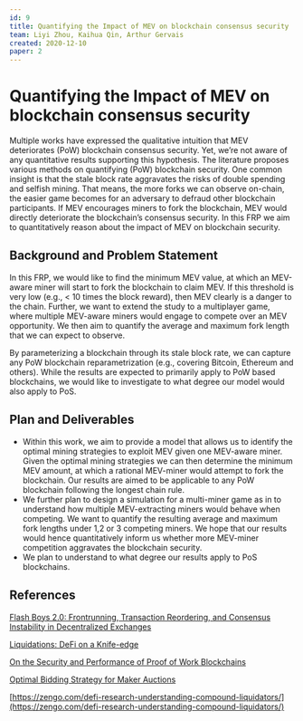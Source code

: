 ```yaml
---
id: 9
title: Quantifying the Impact of MEV on blockchain consensus security
team: Liyi Zhou, Kaihua Qin, Arthur Gervais
created: 2020-12-10
paper: 2
---
```


# Quantifying the Impact of MEV on blockchain consensus security

Multiple works have expressed the qualitative intuition that MEV deteriorates (PoW) blockchain consensus security. Yet, we’re not aware of any quantitative results supporting this hypothesis. The literature proposes various methods on quantifying (PoW) blockchain security. One common insight is that the stale block rate aggravates the risks of double spending and selfish mining. That means, the more forks we can observe on-chain, the easier game becomes for an adversary to defraud other blockchain participants. If MEV encourages miners to fork the blockchain, MEV would directly deteriorate the blockchain’s consensus security. In this FRP we aim to quantitatively reason about the impact of MEV on blockchain security.

## Background and Problem Statement
In this FRP, we would like to find the minimum MEV value, at which an MEV-aware miner will start to fork the blockchain to claim MEV. If this threshold is very low (e.g., < 10 times the block reward), then MEV clearly is a danger to the chain. Further, we want to extend the study to a multiplayer game, where multiple MEV-aware miners would engage to compete over an MEV opportunity. We then aim to quantify the average and maximum fork length that we can expect to observe.

By parameterizing a blockchain through its stale block rate, we can capture any PoW blockchain reparametrization (e.g., covering Bitcoin, Ethereum and others). While the results are expected to primarily apply to PoW based blockchains, we would like to investigate to what degree our model would also apply to PoS.

## Plan and Deliverables
- Within this work, we aim to provide a model that allows us to identify the optimal mining strategies to exploit MEV given one MEV-aware miner. Given the optimal mining strategies we can then determine the minimum MEV amount, at which a rational MEV-miner would attempt to fork the blockchain. Our results are aimed to be applicable to any PoW blockchain following the longest chain rule.
- We further plan to design a simulation for a multi-miner game as in to understand how multiple MEV-extracting miners would behave when competing. We want to quantify the resulting average and maximum fork lengths under 1,2 or 3 competing miners. We hope that our results would hence quantitatively inform us whether more MEV-miner competition aggravates the blockchain security.
- We plan to understand to what degree our results apply to PoS blockchains.

## References
[Flash Boys 2.0: Frontrunning, Transaction Reordering, and Consensus Instability in Decentralized Exchanges](https://arxiv.org/pdf/1904.05234.pdf)

[Liquidations: DeFi on a Knife-edge](https://arxiv.org/pdf/2009.13235.pdf)

[On the Security and Performance of Proof of Work Blockchains](https://eprint.iacr.org/2016/555.pdf)

[Optimal Bidding Strategy for Maker Auctions](https://arxiv.org/pdf/2009.07086.pdf)

[https://zengo.com/defi-research-understanding-compound-liquidators/](https://zengo.com/defi-research-understanding-compound-liquidators/)

